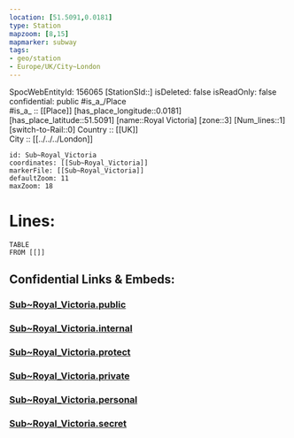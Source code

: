 ```yaml
---
location: [51.5091,0.0181] 
type: Station 
mapzoom: [8,15] 
mapmarker: subway 
tags:
- geo/station
- Europe/UK/City~London
---
```

SpocWebEntityId: 156065
[StationSId::] 
isDeleted: false
isReadOnly: false
confidential: public
#is_a_/Place  
#is_a_ :: [[Place]] 
[has_place_longitude::0.0181] 
[has_place_latitude::51.5091] 
[name::Royal Victoria] 
[zone::3] 
[Num_lines::1] 
[switch-to-Rail::0] 
Country :: [[UK]]  
City :: [[../../../London]]  


```leaflet
id: Sub~Royal_Victoria
coordinates: [[Sub~Royal_Victoria]] 
markerFile: [[Sub~Royal_Victoria]] 
defaultZoom: 11 
maxZoom: 18
```


# Lines: 
```dataview
TABLE 
FROM [[]] 
```


## Confidential Links & Embeds: 

### [Sub~Royal_Victoria.public](/_public/\Earth\Continent\Europe\Europe~North\UK\England\Regions~England\London,Greater\cities~GreaterLondon\Underground\StationSub~Royal_Victoria.public.md) 

### [Sub~Royal_Victoria.internal](/_internal/\Earth\Continent\Europe\Europe~North\UK\England\Regions~England\London,Greater\cities~GreaterLondon\Underground\StationSub~Royal_Victoria.internal.md) 

### [Sub~Royal_Victoria.protect](/_protect/\Earth\Continent\Europe\Europe~North\UK\England\Regions~England\London,Greater\cities~GreaterLondon\Underground\StationSub~Royal_Victoria.protect.md) 

### [Sub~Royal_Victoria.private](/_private/\Earth\Continent\Europe\Europe~North\UK\England\Regions~England\London,Greater\cities~GreaterLondon\Underground\StationSub~Royal_Victoria.private.md) 

### [Sub~Royal_Victoria.personal](/_personal/\Earth\Continent\Europe\Europe~North\UK\England\Regions~England\London,Greater\cities~GreaterLondon\Underground\StationSub~Royal_Victoria.personal.md) 

### [Sub~Royal_Victoria.secret](/_secret/\Earth\Continent\Europe\Europe~North\UK\England\Regions~England\London,Greater\cities~GreaterLondon\Underground\StationSub~Royal_Victoria.secret.md)

